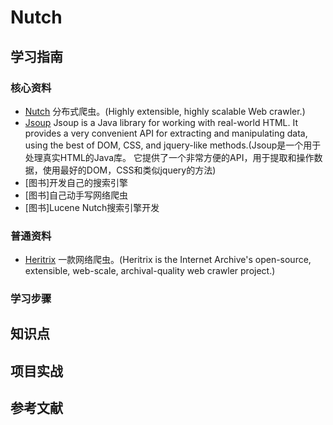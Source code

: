 # Nutch

## 学习指南

### 核心资料

* [Nutch](http://nutch.apache.org/)  分布式爬虫。(Highly extensible, highly scalable Web crawler.)
* [Jsoup](https://jsoup.org/) Jsoup is a Java library for working with real-world HTML. It provides a very convenient API for extracting and manipulating data, using the best of DOM, CSS, and jquery-like methods.(Jsoup是一个用于处理真实HTML的Java库。 它提供了一个非常方便的API，用于提取和操作数据，使用最好的DOM，CSS和类似jquery的方法)
* [图书]开发自己的搜索引擎
* [图书]自己动手写网络爬虫
* [图书]Lucene Nutch搜索引擎开发

### 普通资料

* [Heritrix](https://github.com/internetarchive/heritrix3)  一款网络爬虫。(Heritrix is the Internet Archive's open-source, extensible, web-scale, archival-quality web crawler project.)

### 学习步骤

## 知识点

## 项目实战

## 参考文献
